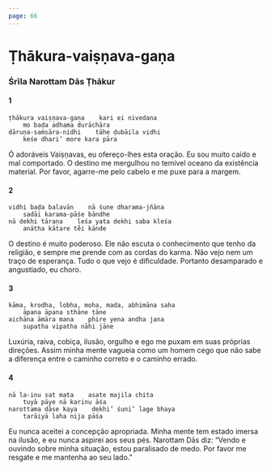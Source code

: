 ```yaml
---
page: 66
---
```


# Ṭhākura-vaiṣṇava-gaṇa

### Śrīla Narottam Dās Ṭhākur

#### 1

    ṭhākura vaiṣṇava-gaṇa    kari ei nivedana
        mo baḍa adhama durāchāra
    dāruṇa-saṁsāra-nidhi    tāhe ḍubāila vidhi
        keśe dhari’ more kara pāra

Ó adoráveis Vaiṣṇavas, eu ofereço-lhes esta oração. Eu sou muito caído e mal comportado. O destino me mergulhou no temível oceano da existência material. Por favor, agarre-me pelo cabelo e me puxe para a margem.

#### 2

    vidhi baḍa balavān    nā śune dharama-jñāna
        sadāi karama-pāśe bāndhe
    nā dekhi tāraṇa    leśa yata dekhi saba kleśa
        anātha kātare te̐i kānde

O destino é muito poderoso. Ele não escuta o conhecimento que tenho da religião, e sempre me prende com as cordas do karma. Não vejo nem um traço de esperança. Tudo o que vejo é dificuldade. Portanto desamparado e angustiado, eu choro.

#### 3

    kāma, krodha, lobha, moha, mada, abhimāna saha
        āpana āpana sthāne ṭāne
    aichāna āmāra mana    phire yena andha jana
        supatha vipatha nāhi jāne

Luxúria, raiva, cobiça, ilusão, orgulho e ego me puxam em suas próprias direções. Assim minha mente vagueia como um homem cego que não sabe a diferença entre o caminho correto e o caminho errado.

#### 4

    nā la-inu sat mata    asate majila chita
        tuyā pāye nā karinu āśa
    narottama dāse kaya    dekhi’ śuni’ lage bhaya
        tarāiyā laha nija pāśa

Eu nunca aceitei a concepção apropriada. Minha mente tem estado imersa na ilusão, e eu nunca aspirei aos seus pés. Narottam Dās diz: “Vendo e ouvindo sobre minha situação, estou paralisado de medo. Por favor me resgate e me mantenha ao seu lado.”


